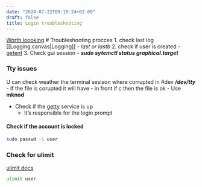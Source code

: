 ```yaml
---
date: "2024-07-22T09:10:24+02:00"
draft: false
title: Login troubleshooting
---
```


[Worth
loooking](https://www.secur.cc/how-to-troubleshoot-linux-user-issues/) #
Troubleshooting procces 1. check last log
\[\[Logging.canvas\|Logging\]\] - *last or lastb* 2. check if user is
created - [getent](/getent) 3. Check gui session - ***sudo
sytemctl status graphical.target***

### Tty issues

U can check weather the terminal sesison where corrupted in #dev
***/dev/tty*** - If the file is corupted it will have **-** in front if
*c* then the file is ok - Use **mknod**

-   Check if the
    [getty](https://0pointer.net/blog/projects/serial-console.html)
    service is up
    -   It’s responsible for the login prompt

#### Check if the account is locked

``` bash
sudo passwd -S user
```

### Check for ulimit

[ulimit docs](https://phoenixnap.com/kb/ulimit-linux-command)

``` bash
ulimit user
```

